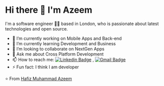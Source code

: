 # Hi there 👋 I'm Azeem 

I'm a software engineer 👨‍💻 based in London, who is passionate about latest technologies and open source.


- 🔭 I’m currently working on Mobile Apps and Back-end
- 🌱 I’m currently learning Development and Business
- 👯 I’m looking to collaborate on NextGen Apps
- 💬 Ask me about Cross Platform Development
- 📫 How to reach me: [![Linkedin Badge](https://img.shields.io/badge/-LinkedIn-blue?style=flat-square&logo=Linkedin&logoColor=white&link=https://www.linkedin.com/in/hafizmuhammadazeem/)](https://www.linkedin.com/in/hafizmuhammadazeem/) , [![Gmail Badge](https://img.shields.io/badge/-Gmail-c14438?style=flat-square&logo=Gmail&logoColor=white&link=mailto:chaudhrryazeem@gmail.com.com)](mailto:chaudhrryazeem@gmail.com)
- ⚡ Fun fact: I think I am developer

 ⭐️ From [Hafiz Muhammad Azeem](https://github.com/azeemchaudhrry)
